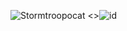 ![Stormtroopocat](https://octodex.github.com/images/stormtroopocat.jpg)
<>![id](https://octodex.github.com/images/dojocat.jpg)
